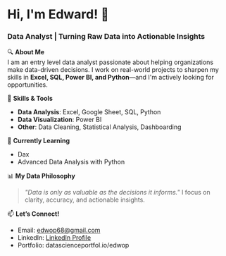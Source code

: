 # Hi, I'm Edward! 👋  
### Data Analyst | Turning Raw Data into Actionable Insights  

🔍 **About Me**  
I am an entry level data analyst passionate about helping organizations make data-driven decisions. I work on real-world projects to sharpen my skills in **Excel, SQL, Power BI, and Python**—and I'm actively looking for opportunities.  

🚀 **Skills & Tools**  
- **Data Analysis**: Excel, Google Sheet, SQL, Python  
- **Data Visualization**: Power BI 
- **Other**: Data Cleaning, Statistical Analysis, Dashboarding   

🌱 **Currently Learning**  
- Dax   
- Advanced Data Analysis with Python 

📊 **My Data Philosophy**  
> *"Data is only as valuable as the decisions it informs."* I focus on clarity, accuracy, and actionable insights.  

📫 **Let’s Connect!**  
- Email: [edwop68@gmail.com](mailto:edwop68@gmail.com)  
- LinkedIn: [LinkedIn Profile](https://www.linkedin.com/in/edward-opare-yeboah/)   
- Portfolio: datascienceportfol.io/edwop

